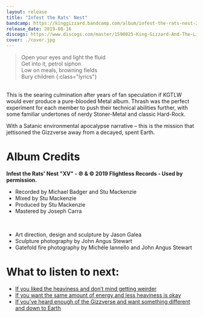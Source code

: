 ```yaml
---
layout: release
title: "Infest the Rats' Nest"
bandcamp: https://kinggizzard.bandcamp.com/album/infest-the-rats-nest-2
release_date: 2019-08-16
discogs: https://www.discogs.com/master/1590025-King-Gizzard-And-The-Lizard-Wizard-Infest-The-Rats-Nest
cover: ./cover.jpg
---
```


> Open your eyes and light the fluid  
> Get into it, petrol siphon  
> Low on meals, browning fields  
> Bury children
{:class="lyrics"}
<br>
This is the searing culmination after years of fan speculation if KGTLW would ever produce a pure-blooded Metal album. Thrash was the perfect experiment for each member to push their technical abilities further, with some familiar undertones of nerdy Stoner-Metal and classic Hard-Rock.

With a Satanic environmental apocalypse narrative – this is the mission that jettisoned the Gizzverse away from a decayed, spent Earth.

# Album Credits
**Infest the Rats' Nest "XV" - ℗ & © 2019 Flightless Records - Used by permission.**

* Recorded by Michael Badger and Stu Mackenzie
* Mixed by Stu Mackenzie
* Produced by Stu Mackenzie
* Mastered by Joseph Carra
<br>

* Art direction, design and sculpture by Jason Galea
* Sculpture photography by John Angus Stewart
* Gatefold fire photography by Michéle Iannello and John Angus Stewart

# What to listen to next:

*   [If you liked the heaviness and don’t mind getting weirder](../murder-of-the-universe)
*   [If you want the same amount of energy and less heaviness is okay](../nonagon-infinity)
*   [If you've heard enough of the Gizzverse and want something different and down to Earth](../changes)
